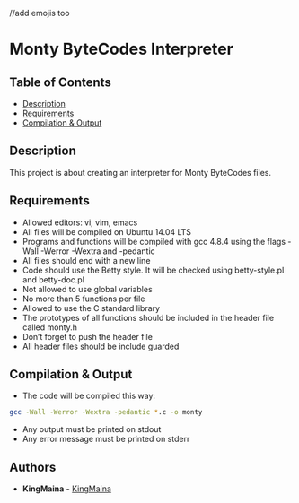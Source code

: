 //add emojis too

# Monty ByteCodes Interpreter

## Table of Contents

* [Description](#description)
* [Requirements](#requirements)
* [Compilation & Output](#compilation--output)

## Description

This project is about creating an interpreter for Monty ByteCodes files.

## Requirements

* Allowed editors: vi, vim, emacs
* All files will be compiled on Ubuntu 14.04 LTS
* Programs and functions will be compiled with gcc 4.8.4 using the flags -Wall -Werror -Wextra and -pedantic
* All files should end with a new line
* Code should use the Betty style. It will be checked using betty-style.pl and betty-doc.pl
* Not allowed to use global variables
* No more than 5 functions per file
* Allowed to use the C standard library
* The prototypes of all functions should be included in the header file called monty.h
* Don’t forget to push the header file
* All header files should be include guarded

## Compilation & Output

* The code will be compiled this way:

```bash
gcc -Wall -Werror -Wextra -pedantic *.c -o monty
```

* Any output must be printed on stdout
* Any error message must be printed on stderr

## Authors

* **KingMaina** - [KingMaina](https://github.com/KingMaina)

